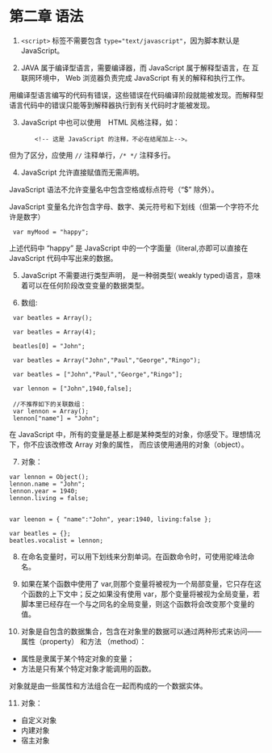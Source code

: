 #  第二章 语法

1. `<script>` 标签不需要包含 `type="text/javascript"`，因为脚本默认是 JavaScript。

2. JAVA 属于编译型语言，需要编译器，而 JavaScript 属于解释型语言，在 互联网环境中， Web 浏览器负责完成 JavaScript 有关的解释和执行工作。

 用编译型语言编写的代码有错误，这些错误在代码编译阶段就能被发现。而解释型语言代码中的错误只能等到解释器执行到有关代码时才能被发现。

3. JavaScript 中也可以使用　HTML 风格注释，如：

 ```
        <!-- 这是 JavaScript 的注释，不必在结尾加上-->。
 ```

 但为了区分，应使用 `//` 注释单行，`/* */` 注释多行。

4. JavaScript 允许直接赋值而无需声明。

 JavaScript 语法不允许变量名中包含空格或标点符号（“$” 除外）。

 JavaScript  变量名允许包含字母、数字、美元符号和下划线（但第一个字符不允许是数字）

 ```
  var myMood = "happy";
 ```

 上述代码中 “happy” 是 JavaScript 中的一个字面量（literal,亦即可以直接在 JavaScript 代码中写出来的数据。

5. JavaScript 不需要进行类型声明， 是一种弱类型( weakly typed)语言，意味着可以在任何阶段改变变量的数据类型。

6. 数组:

 ```
  var beatles = Array();

  var beatles = Array(4);

  beatles[0] = "John";

  var beatles = Array("John","Paul","George","Ringo");

  var beatles = ["John","Paul","George","Ringo"];

  var lennon = ["John",1940,false];

  //不推荐如下的关联数组：
  var lennon = Array();
  lennon["name"] = "John";
 ```

 在  JavaScript 中，所有的变量是基上都是某种类型的对象，你感受下。理想情况下，你不应该改修改 Array 对象的属性， 而应该使用通用的对象（object）。

7. 对象：
 ```
 var lennon = Object();
 lennon.name = "John";
 lennon.year = 1940;
 lennon.living = false;


 var leenon = { "name":"John", year:1940, living:false };

 var beatles = {};
 beatles.vocalist = lennon;

 ```


8. 在命名变量时，可以用下划线来分割单词。在函数命令时，可使用驼峰法命名。

9. 如果在某个函数中使用了 var,则那个变量将被视为一个局部变量，它只存在这个函数的上下文中；反之如果没有使用 var，那个变量将被视为全局变量，若脚本里已经存在一个与之同名的全局变量，则这个函数将会改变那个变量的值。

10. 对象是自包含的数据集合，包含在对象里的数据可以通过两种形式来访问——属性（property） 和方法 （method）：
 - 属性是隶属于某个特定对象的变量；
 - 方法是只有某个特定对象才能调用的函数。

 对象就是由一些属性和方法组合在一起而构成的一个数据实体。


11. 对象：
 - 自定义对象
 - 内建对象
 - 宿主对象

